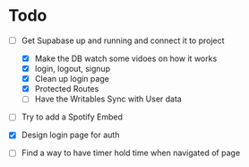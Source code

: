 # Todo
- [ ] Get Supabase up and running and connect it to project
     - [x] Make the DB watch some vidoes on how it works
     - [x] login, logout, signup
     - [x] Clean up login page
     - [x] Protected Routes
     - [ ] Have the Writables Sync with User data

- [ ] Try to add a Spotify Embed

- [x] Design login page for auth

- [ ] Find a way to have timer hold time when navigated of page